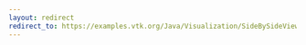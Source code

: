```yaml
---
layout: redirect
redirect_to: https://examples.vtk.org/Java/Visualization/SideBySideViewports/
---
```

